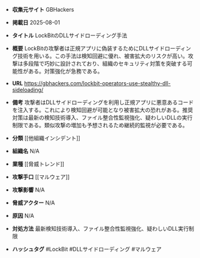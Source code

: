 - **収集元サイト**
GBHackers

- **掲載日**
2025-08-01

- **タイトル**
LockBitのDLLサイドローディング手法

- **概要**
LockBitの攻撃者は正規アプリに偽装するためにDLLサイドローディング技術を用いる。この手法は検知回避に優れ、被害拡大のリスクが高い。攻撃は多段階で巧妙に設計されており、組織のセキュリティ対策を突破する可能性がある。対策強化が急務である。

- **URL**
https://gbhackers.com/lockbit-operators-use-stealthy-dll-sideloading/

- **備考**
攻撃者はDLLサイドローディングを利用し正規アプリに悪意あるコードを注入する。これにより検知回避が可能となり被害拡大の恐れがある。推奨対策は最新の検知技術導入、ファイル整合性監視強化、疑わしいDLLの実行制限である。類似攻撃の増加も予想されるため継続的監視が必要である。

- **分類**
[[他組織インシデント]]

- **組織名**
N/A

- **業種**
[[脅威トレンド]]

- **攻撃手口**
[[マルウェア]]

- **攻撃影響**
N/A

- **脅威アクター**
N/A

- **原因**
N/A

- **対処方法**
最新検知技術導入、ファイル整合性監視強化、疑わしいDLL実行制限

- **ハッシュタグ**
#LockBit #DLLサイドローディング #マルウェア
